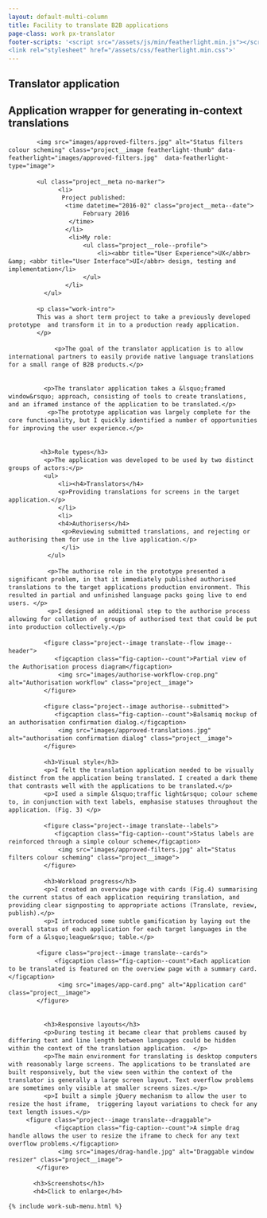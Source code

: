 ```yaml
---
layout: default-multi-column
title: Facility to translate B2B applications
page-class: work px-translator
footer-scripts: '<script src="/assets/js/min/featherlight.min.js"></script>
<link rel="stylesheet" href="/assets/css/featherlight.min.css">'
---
```


<section class="content__primary  content-primary__multi-column">
    <h1 class="post--head__primary">Translator application</h1>
        <h2 class="post--head__subhead">Application wrapper for generating in&#45;context translations</h2>
           
            <img src="images/approved-filters.jpg" alt="Status filters colour scheming" class="project__image featherlight-thumb" data-featherlight="images/approved-filters.jpg"  data-featherlight-type="image"> 
           
            <ul class="project__meta no-marker">
                  <li>
                   Project published:
                    <time datetime="2016-02" class="project__meta--date">
                         February 2016
                     </time>
                    </li> 
                     <li>My role:
                         <ul class="project__role--profile">
                             <li><abbr title="User Experience">UX</abbr> &amp; <abbr title="User Interface">UI</abbr> design, testing and implementation</li> 
                         </ul>
                    </li>
              </ul>
            
            <p class="work-intro">
            This was a short term project to take a previously developed prototype  and transform it in to a production ready application. 
            </p>
                 
                 <p>The goal of the translator application is to allow international partners to easily provide native language translations for a small range of B2B products.</p>

            
              <p>The translator application takes a &lsquo;framed window&rsquo; approach, consisting of tools to create translations, and an iframed instance of the application to be translated.</p>
               <p>The prototype application was largely complete for the core functionality, but I quickly identified a number of opportunities for improving the user experience.</p>
               
 
             <h3>Role types</h3>
              <p>The application was developed to be used by two distinct groups of actors:</p>
              <ul>
                  <li><h4>Translators</h4>
                  <p>Providing translations for screens in the target application.</p>
                  </li>
                  <li>
                  <h4>Authorisers</h4>
                   <p>Reviewing submitted translations, and rejecting or authorising them for use in the live application.</p>
                   </li>
               </ul>
               
               <p>The authorise role in the prototype presented a significant problem, in that it immediately published authorised translations to the target applications production environment. This resulted in partial and unfinished language packs going live to end users. </p>
               <p>I designed an additional step to the authorise process allowing for collation of  groups of authorised text that could be put into production collectively.</p>
              
              <figure class="project--image translate--flow image--header">
                 <figcaption class="fig-caption--count">Partial view of the Authorisation process diagram</figcaption>
                  <img src="images/authorise-workflow-crop.png" alt="Authorisation workflow" class="project__image"> 
              </figure>
              
              <figure class="project--image authorise--submitted">
                 <figcaption class="fig-caption--count">Balsamiq mockup of an authorisation confirmation dialog.</figcaption>
                  <img src="images/approved-translations.jpg" alt="authorisation confirmation dialog" class="project__image"> 
              </figure>
              
              <h3>Visual style</h3>
              <p>I felt the translation application needed to be visually distinct from the application being translated. I created a dark theme that contrasts well with the applications to be translated.</p>
              <p>I used a simple &lsquo;traffic light&rsquo; colour scheme to, in conjunction with text labels, emphasise statuses throughout the application. (Fig. 3) </p>
              
              <figure class="project--image translate--labels">
                 <figcaption class="fig-caption--count">Status labels are reinforced through a simple colour scheme</figcaption>
                  <img src="images/approved-filters.jpg" alt="Status filters colour scheming" class="project__image"> 
              </figure>
              
              <h3>Workload progress</h3>
              <p>I created an overview page with cards (Fig.4) summarising the current status of each application requiring translation, and providing clear signposting to appropriate actions (Translate, review, publish).</p>
              <p>I introduced some subtle gamification by laying out the overall status of each application for each target languages in the form of a &lsquo;league&rsquo; table.</p>
              
            <figure class="project--image translate--cards">
                 <figcaption class="fig-caption--count">Each application to be translated is featured on the overview page with a summary card.</figcaption>
                  <img src="images/app-card.png" alt="Application card" class="project__image"> 
            </figure>
              
              
              <h3>Responsive layouts</h3>
              <p>During testing it became clear that problems caused by differing text and line length between languages could be hidden within the context of the translation application.  </p>
              <p>The main environment for translating is desktop computers with reasonably large screens. The applications to be translated are built responsively, but the view seen within the context of the translator is generally a large screen layout. Text overflow problems are sometimes only visible at smaller screens sizes.</p>
              <p>I built a simple jQuery mechanism to allow the user to resize the host iframe,  triggering layout variations to check for any text length issues.</p>
         <figure class="project--image translate--draggable">
                 <figcaption class="fig-caption--count">A simple drag handle allows the user to resize the iframe to check for any text overflow problems.</figcaption>
                  <img src="images/drag-handle.jpg" alt="Draggable window resizer" class="project__image"> 
            </figure>
       
           <h3>Screenshots</h3>
           <h4>Click to enlarge</h4>
</section>

<aside role="supplmental"  class="content__supplemental px-translator">
    
    {% include work-sub-menu.html %}
    
</aside>
